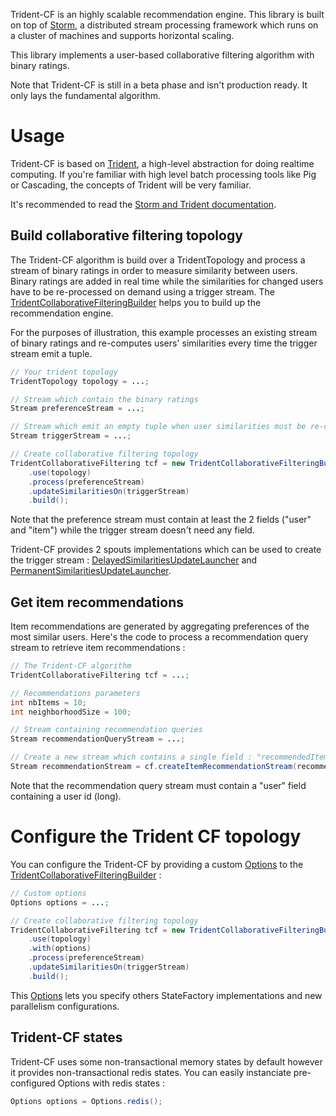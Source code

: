 Trident-CF is an highly scalable recommendation engine.
This library is built on top of [Storm](https://github.com/nathanmarz/storm), a distributed stream processing framework which runs on a cluster of machines and supports horizontal scaling.

This library implements a user-based collaborative filtering algorithm with binary ratings.

Note that Trident-CF is still in a beta phase and isn't production ready. It only lays the fundamental algorithm.

# Usage

Trident-CF is based on [Trident](https://github.com/nathanmarz/storm/wiki/Trident-tutorial), a high-level abstraction for doing realtime computing.
If you're familiar with high level batch processing tools like Pig or Cascading, the concepts of Trident will be very familiar.

It's recommended to read the [Storm and Trident documentation](https://github.com/nathanmarz/storm/wiki/Documentation).

## Build collaborative filtering topology

The Trident-CF algorithm is build over a TridentTopology and process a stream of binary ratings in order to measure similarity between users.
Binary ratings are added in real time while the similarities for changed users have to be re-processed on demand using a trigger stream.
The [TridentCollaborativeFilteringBuilder](https://github.com/pmerienne/trident-cf/blob/master/src/main/java/com/github/pmerienne/trident/cf/TridentCollaborativeFilteringBuilder.java) helps you to build up the recommendation engine.

For the purposes of illustration, this example processes an existing stream of binary ratings and re-computes users' similarities every time the trigger stream emit a tuple.


```java
// Your trident topology
TridentTopology topology = ...;

// Stream which contain the binary ratings
Stream preferenceStream = ...;

// Stream which emit an empty tuple when user similarities must be re-computed
Stream triggerStream = ...;

// Create collaborative filtering topology
TridentCollaborativeFiltering tcf = new TridentCollaborativeFilteringBuilder()
    .use(topology)
    .process(preferenceStream)
    .updateSimilaritiesOn(triggerStream)
    .build();
```

Note that the preference stream must contain at least the 2 fields ("user" and "item") while the trigger stream doesn't need any field.

Trident-CF provides 2 spouts implementations which can be used to create the trigger stream : 
[DelayedSimilaritiesUpdateLauncher](https://github.com/pmerienne/trident-cf/blob/master/src/main/java/com/github/pmerienne/trident/cf/builtin/DelayedSimilaritiesUpdateLauncher.java) and 
[PermanentSimilaritiesUpdateLauncher](https://github.com/pmerienne/trident-cf/blob/master/src/main/java/com/github/pmerienne/trident/cf/builtin/PermanentSimilaritiesUpdateLauncher.java).

## Get item recommendations

Item recommendations are generated by aggregating preferences of the most similar users.
Here's the code to process a recommendation query stream to retrieve item recommendations : 


```java
// The Trident-CF algorithm
TridentCollaborativeFiltering tcf = ...;

// Recommendations parameters
int nbItems = 10;
int neighborhoodSize = 100;

// Stream containing recommendation queries
Stream recommendationQueryStream = ...;

// Create a new stream which contains a single field : "recommendedItems" (a List of RecommendedItem).
Stream recommendationStream = cf.createItemRecommendationStream(recommendationQueryStream, nbItems, neighborhoodSize);

```

Note that the recommendation query stream must contain a "user" field containing a user id (long).

# Configure the Trident CF topology
You can configure the Trident-CF by providing a custom [Options](https://github.com/pmerienne/trident-cf/blob/master/src/main/java/com/github/pmerienne/trident/cf/TridentCollaborativeFiltering.java#Options)
to the 
[TridentCollaborativeFilteringBuilder](https://github.com/pmerienne/trident-cf/blob/master/src/main/java/com/github/pmerienne/trident/cf/TridentCollaborativeFilteringBuilder.java) : 

```java
// Custom options
Options options = ...;

// Create collaborative filtering topology
TridentCollaborativeFiltering tcf = new TridentCollaborativeFilteringBuilder()
    .use(topology)
    .with(options)
    .process(preferenceStream)
    .updateSimilaritiesOn(triggerStream)
    .build();
```

This [Options](https://github.com/pmerienne/trident-cf/blob/master/src/main/java/com/github/pmerienne/trident/cf/TridentCollaborativeFiltering.java#Options)
lets you specify others StateFactory implementations and new parallelism configurations.

## Trident-CF states

Trident-CF uses some non-transactional memory states by default however it provides non-transactional redis states.
You can easily instanciate pre-configured Options with redis states :

```java
Options options = Options.redis();
```

